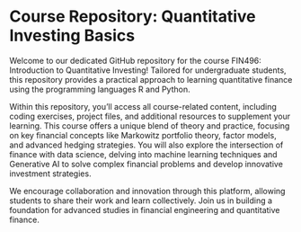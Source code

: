 # Course Repository: Quantitative Investing Basics

Welcome to our dedicated GitHub repository for the course FIN496: Introduction to Quantitative Investing! Tailored for undergraduate students, this repository provides a practical approach to learning quantitative finance using the programming languages R and Python.

Within this repository, you’ll access all course-related content, including coding exercises, project files, and additional resources to supplement your learning. This course offers a unique blend of theory and practice, focusing on key financial concepts like Markowitz portfolio theory, factor models, and advanced hedging strategies. You will also explore the intersection of finance with data science, delving into machine learning techniques and Generative AI to solve complex financial problems and develop innovative investment strategies.

We encourage collaboration and innovation through this platform, allowing students to share their work and learn collectively. Join us in building a foundation for advanced studies in financial engineering and quantitative finance.
